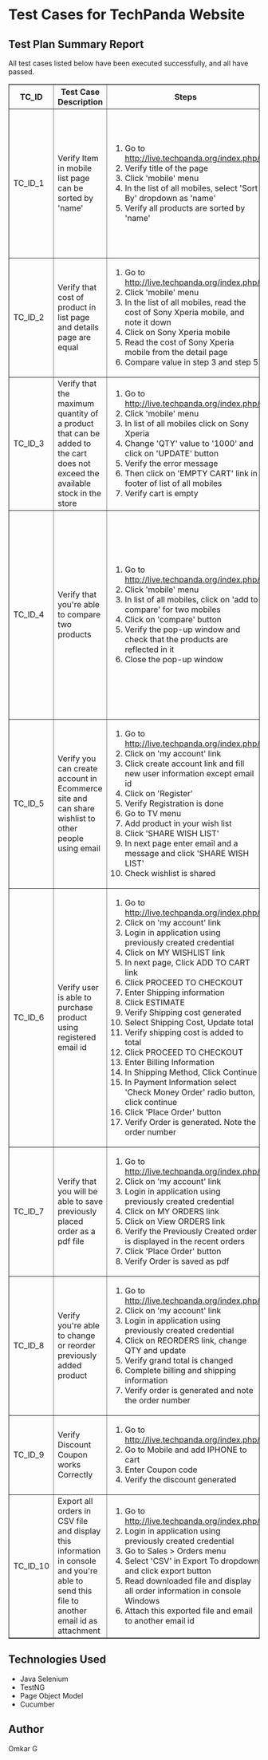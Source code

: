 <!DOCTYPE html>
<html lang="en">
<head>
    <meta charset="UTF-8">
    <meta name="viewport" content="width=device-width, initial-scale=1.0">
    <title>Test Cases</title>
</head>
<body>

<h1>Test Cases for TechPanda Website</h1>

<h2>Test Plan Summary Report</h2>
<p>All test cases listed below have been executed successfully, and all have passed.</p>

<table border="1">
    <thead>
        <tr>
            <th>TC_ID</th>
            <th>Test Case Description</th>
            <th>Steps</th>
            <th>Expected Result</th>
            <th>Status</th>
        </tr>
    </thead>
    <tbody>
        <tr>
            <td>TC_ID_1</td>
            <td>Verify Item in mobile list page can be sorted by 'name'</td>
            <td>
                <ol>
                    <li>Go to <a href="http://live.techpanda.org/index.php/">http://live.techpanda.org/index.php/</a></li>
                    <li>Verify title of the page</li>
                    <li>Click 'mobile' menu</li>
                    <li>In the list of all mobiles, select 'Sort By' dropdown as 'name'</li>
                    <li>Verify all products are sorted by 'name'</li>
                </ol>
            </td>
            <td>
                <ol>
                    <li>Text 'Home page' shown in home.</li>
                    <li>Title 'mobile' is shown on mobile list page</li>
                    <li>All three mobiles sorted by 'name'</li>
                </ol>
            </td>
            <td>Passed</td>
        </tr>
        <tr>
            <td>TC_ID_2</td>
            <td>Verify that cost of product in list page and details page are equal</td>
            <td>
                <ol>
                    <li>Go to <a href="http://live.techpanda.org/index.php/">http://live.techpanda.org/index.php/</a></li>
                    <li>Click 'mobile' menu</li>
                    <li>In the list of all mobiles, read the cost of Sony Xperia mobile, and note it down</li>
                    <li>Click on Sony Xperia mobile</li>
                    <li>Read the cost of Sony Xperia mobile from the detail page</li>
                    <li>Compare value in step 3 and step 5</li>
                </ol>
            </td>
            <td>Product value in list and detail page should be equal</td>
            <td>Passed</td>
        </tr>
        <tr>
            <td>TC_ID_3</td>
            <td>Verify that the maximum quantity of a product that can be added to the cart does not exceed the available stock in the store</td>
            <td>
                <ol>
                    <li>Go to <a href="http://live.techpanda.org/index.php/">http://live.techpanda.org/index.php/</a></li>
                    <li>Click 'mobile' menu</li>
                    <li>In list of all mobiles click on Sony Xperia</li>
                    <li>Change 'QTY' value to '1000' and click on 'UPDATE' button</li>
                    <li>Verify the error message</li>
                    <li>Then click on 'EMPTY CART' link in footer of list of all mobiles</li>
                    <li>Verify cart is empty</li>
                </ol>
            </td>
            <td>
                <ol>
                    <li>On clicking on update button error message is shown</li>
                    <li>On clicking on 'EMPTY CART' message is shown</li>
                </ol>
            </td>
            <td>Passed</td>
        </tr>
        <tr>
            <td>TC_ID_4</td>
            <td>Verify that you're able to compare two products</td>
            <td>
                <ol>
                    <li>Go to <a href="http://live.techpanda.org/index.php/">http://live.techpanda.org/index.php/</a></li>
                    <li>Click 'mobile' menu</li>
                    <li>In list of all mobiles, click on 'add to compare' for two mobiles</li>
                    <li>Click on 'compare' button</li>
                    <li>Verify the pop-up window and check that the products are reflected in it</li>
                    <li>Close the pop-up window</li>
                </ol>
            </td>
            <td>
                <ol>
                    <li>product1= iPhone</li>
                    <li>product2= Samsung galaxy</li>
                    <li>A pop-up window opens with heading as 'COMPARE PRODUCTS' and selected products are present in it</li>
                    <li>Pop-up window is closed</li>
                </ol>
            </td>
            <td>Passed</td>
        </tr>
        <tr>
            <td>TC_ID_5</td>
            <td>Verify you can create account in Ecommerce site and can share wishlist to other people using email</td>
            <td>
                <ol>
                    <li>Go to <a href="http://live.techpanda.org/index.php/">http://live.techpanda.org/index.php/</a></li>
                    <li>Click on 'my account' link</li>
                    <li>Click create account link and fill new user information except email id</li>
                    <li>Click on 'Register'</li>
                    <li>Verify Registration is done</li>
                    <li>Go to TV menu</li>
                    <li>Add product in your wish list</li>
                    <li>Click 'SHARE WISH LIST'</li>
                    <li>In next page enter email and a message and click 'SHARE WISH LIST'</li>
                    <li>Check wishlist is shared</li>
                </ol>
            </td>
            <td>
                <ol>
                    <li>Account registration is done</li>
                    <li>WishList shared successfully</li>
                </ol>
            </td>
            <td>Passed</td>
        </tr>
        <tr>
            <td>TC_ID_6</td>
            <td>Verify user is able to purchase product using registered email id</td>
            <td>
                <ol>
                    <li>Go to <a href="http://live.techpanda.org/index.php/">http://live.techpanda.org/index.php/</a></li>
                    <li>Click on 'my account' link</li>
                    <li>Login in application using previously created credential</li>
                    <li>Click on MY WISHLIST link</li>
                    <li>In next page, Click ADD TO CART link</li>
                    <li>Click PROCEED TO CHECKOUT</li>
                    <li>Enter Shipping information</li>
                    <li>Click ESTIMATE</li>
                    <li>Verify Shipping cost generated</li>
                    <li>Select Shipping Cost, Update total</li>
                    <li>Verify shipping cost is added to total</li>
                    <li>Click PROCEED TO CHECKOUT</li>
                    <li>Enter Billing Information</li>
                    <li>In Shipping Method, Click Continue</li>
                    <li>In Payment Information select 'Check Money Order' radio button, click continue</li>
                    <li>Click 'Place Order' button</li>
                    <li>Verify Order is generated. Note the order number</li>
                </ol>
            </td>
            <td>
                <ol>
                    <li>Flat Rate Shipping of $5 is generated</li>
                    <li>Shipping cost is added to total product cost</li>
                    <li>Order is placed. Order number is generated</li>
                </ol>
            </td>
            <td>Passed</td>
        </tr>
        <tr>
            <td>TC_ID_7</td>
            <td>Verify that you will be able to save previously placed order as a pdf file</td>
            <td>
                <ol>
                    <li>Go to <a href="http://live.techpanda.org/index.php/">http://live.techpanda.org/index.php/</a></li>
                    <li>Click on 'my account' link</li>
                    <li>Login in application using previously created credential</li>
                    <li>Click on MY ORDERS link</li>
                    <li>Click on View ORDERS link</li>
                    <li>Verify the Previously Created order is displayed in the recent orders</li>
                    <li>Click 'Place Order' button</li>
                    <li>Verify Order is saved as pdf</li>
                </ol>
            </td>
            <td>
                <ol>
                    <li>Previously Created order is displayed in the recent orders table and status is pending</li>
                    <li>Order is Saved as PDF</li>
                </ol>
            </td>
            <td>Passed</td>
        </tr>
        <tr>
            <td>TC_ID_8</td>
            <td>Verify you're able to change or reorder previously added product</td>
            <td>
                <ol>
                    <li>Go to <a href="http://live.techpanda.org/index.php/">http://live.techpanda.org/index.php/</a></li>
                    <li>Click on 'my account' link</li>
                    <li>Login in application using previously created credential</li>
                    <li>Click on REORDERS link, change QTY and update</li>
                    <li>Verify grand total is changed</li>
                    <li>Complete billing and shipping information</li>
                    <li>Verify order is generated and note the order number</li>
                </ol>
            </td>
            <td>
                <ol>
                    <li>Grand total is changed</li>
                    <li>Order number is generated</li>
                </ol>
            </td>
            <td>Passed</td>
        </tr>
        <tr>
            <td>TC_ID_9</td>
            <td>Verify Discount Coupon works Correctly</td>
            <td>
                <ol>
                    <li>Go to <a href="http://live.techpanda.org/index.php/">http://live.techpanda.org/index.php/</a></li>
                    <li>Go to Mobile and add IPHONE to cart</li>
                    <li>Enter Coupon code</li>
                    <li>Verify the discount generated</li>
                </ol>
            </td>
            <td>Phone is discounted by 5%</td>
            <td>Passed</td>
        </tr>
        <tr>
            <td>TC_ID_10</td>
            <td>Export all orders in CSV file and display this information in console and you're able to send this file to another email id as attachment</td>
            <td>
                <ol>
                    <li>Go to <a href="http://live.techpanda.org/index.php/">http://live.techpanda.org/index.php/</a></li>
                    <li>Login in application using previously created credential</li>
                    <li>Go to Sales &gt; Orders menu</li>
                    <li>Select 'CSV' in Export To dropdown and click export button</li>
                    <li>Read downloaded file and display all order information in console Windows</li>
                    <li>Attach this exported file and email to another email id</li>
                </ol>
            </td>
            <td>
                <ol>
                    <li>Console displays all order information</li>
                    <li>Email is sent successfully</li>
                </ol>
            </td>
            <td>Passed</td>
        </tr>
    </tbody>
</table>

<h2>Technologies Used</h2>
<ul>
    <li>Java Selenium</li>
    <li>TestNG</li>
    <li>Page Object Model</li>
    <li>Cucumber</li>
</ul>

<h2>Author</h2>
<p>Omkar G</p>

</body>
</html>
